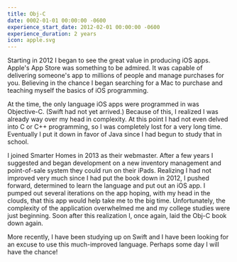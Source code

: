 ```yaml
---
title: Obj-C
date: 0002-01-01 00:00:00 -0600
experience_start_date: 2012-02-01 00:00:00 -0600
experience_duration: 2 years
icon: apple.svg
---
```

Starting in 2012 I began to see the great value in producing iOS apps. Apple's App Store was something to be admired. It was capable of delivering someone's app to millions of people and manage purchases for you. Believing in the chance I began searching for a Mac to purchase and teaching myself the basics of iOS programming.

At the time, the only language iOS apps were programmed in was Objective-C. (Swift had not yet arrived.) Because of this, I realized I was already way over my head in complexity. At this point I had not even delved into C or C++ programming, so I was completely lost for a very long time. Eventually I put it down in favor of Java since I had begun to study that in school.

I joined Smarter Homes in 2013 as their webmaster. After a few years I suggested and began development on a new inventory management and point-of-sale system they could run on their iPads. Realizing I had not improved very much since I had put the book down in 2012, I pushed forward, determined to learn the language and put out an iOS app.
I pumped out several iterations on the app hoping, with my head in the clouds, that this app would help take me to the big time. Unfortunately, the complexity of the application overwhelmed me and my college studies were just beginning. Soon after this realization I, once again, laid the Obj-C book down again.

More recently, I have been studying up on Swift and I have been looking for an excuse to use this much-improved language. Perhaps some day I will have the chance!

